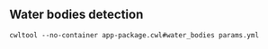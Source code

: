 ## Water bodies detection

```console
cwltool --no-container app-package.cwl#water_bodies params.yml
```